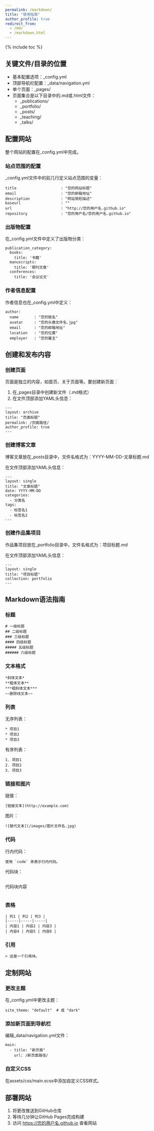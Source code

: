 ```yaml
---
permalink: /markdown/
title: "使用指南"
author_profile: true
redirect_from: 
  - /md/
  - /markdown.html
---
```


{% include toc %}

## 关键文件/目录的位置

* 基本配置选项：_config.yml
* 顶部导航栏配置：_data/navigation.yml
* 单个页面：_pages/
* 页面集合是以下目录中的.md或.html文件：
  * _publications/
  * _portfolio/
  * _posts/
  * _teaching/
  * _talks/

## 配置网站

整个网站的配置在_config.yml中完成。

### 站点范围的配置

_config.yml文件中的前几行定义站点范围的变量：
```
title                    : "您的网站标题"
email                    : "您的邮箱地址"
description              : "网站简短描述"
baseurl                  : ""
url                      : "http://您的用户名.github.io"
repository               : "您的用户名/您的用户名.github.io"
```

### 出版物配置

在_config.yml文件中定义了出版物分类：
```
publication_category:
  books:
    title: '书籍'
  manuscripts:
    title: '期刊文章'    
  conferences:
    title: '会议论文'
```

### 作者信息配置

作者信息也在_config.yml中定义：
```
author:
  name       : "您的姓名"
  avatar     : "您的头像文件名.jpg"
  email      : "您的邮箱地址"
  location   : "您的位置"
  employer   : "您的雇主"
```

## 创建和发布内容

### 创建页面

页面是独立的内容，如首页、关于页面等。要创建新页面：

1. 在_pages目录中创建新文件（.md格式）
2. 在文件顶部添加YAML头信息：
```
---
layout: archive
title: "页面标题"
permalink: /页面路径/
author_profile: true
---
```

### 创建博客文章

博客文章放在_posts目录中，文件名格式为：YYYY-MM-DD-文章标题.md

在文件顶部添加YAML头信息：
```
---
layout: single
title: "文章标题"
date: YYYY-MM-DD
categories:
  - 分类名
tags:
  - 标签名1
  - 标签名2
---
```

### 创建作品集项目

作品集项目放在_portfolio目录中，文件名格式为：项目标题.md

在文件顶部添加YAML头信息：
```
---
layout: single
title: "项目标题"
collection: portfolio
---
```

## Markdown语法指南

### 标题

```
# 一级标题
## 二级标题
### 三级标题
#### 四级标题
##### 五级标题
###### 六级标题
```

### 文本格式

```
*斜体文本*
**粗体文本**
***粗斜体文本***
~~删除线文本~~
```

### 列表

无序列表：
```
* 项目1
* 项目2
* 项目3
```

有序列表：
```
1. 项目1
2. 项目2
3. 项目3
```

### 链接和图片

链接：
```
[链接文本](http://example.com)
```

图片：
```
![替代文本](/images/图片文件名.jpg)
```

### 代码

行内代码：
```
使用 `code` 来表示行内代码。
```

代码块：
```
```
代码块内容
```
```

### 表格

```
| 列1 | 列2 | 列3 |
|-----|-----|-----|
| 内容1 | 内容2 | 内容3 |
| 内容4 | 内容5 | 内容6 |
```

### 引用

```
> 这是一个引用块。
```

## 定制网站

### 更改主题

在_config.yml中更改主题：
```
site_theme: "default"  # 或 "dark"
```

### 添加新页面到导航栏

编辑_data/navigation.yml文件：
```
main:
  - title: "新页面"
    url: /新页面路径/
```

### 自定义CSS

在assets/css/main.scss中添加自定义CSS样式。

## 部署网站

1. 将更改推送到GitHub仓库
2. 等待几分钟让GitHub Pages完成构建
3. 访问 https://您的用户名.github.io 查看网站
